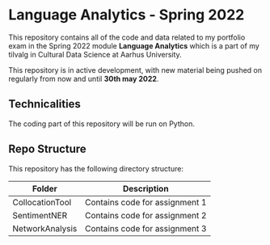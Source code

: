 # Language Analytics - Spring 2022 
This repository contains all of the code and data related to my portfolio exam in the Spring 2022 module **Language Analytics** which is a part of my tilvalg in Cultural Data Science at Aarhus University.  

This repository is in active development, with new material being pushed on regularly from now and until **30th may 2022**.

## Technicalities 
The coding part of this repository will be run on Python. 

## Repo Structure  
This repository has the following directory structure:  

| Folder | Description |
| ----------- | ----------- |
| CollocationTool | Contains code for assignment 1 |
| SentimentNER | Contains code for assignment 2 |
| NetworkAnalysis | Contains code for assignment 3 |
